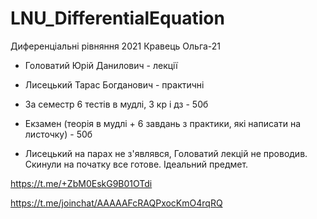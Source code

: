 # LNU_DifferentialEquation
Диференціальні рівняння 2021 Кравець Ольга-21

- Головатий Юрій Данилович - лекції
- Лисецький Тарас Богданович - практичні

- За семестр 6 тестів в мудлі, 3 кр і дз - 50б
- Екзамен (теорія в мудлі + 6 завдань з практики, які написати на листочку) - 50б

- Лисецький на парах не з'являвся, Головатий лекцій не проводив. Скинули на початку все готове. Ідеальний предмет. 

https://t.me/+ZbM0EskG9B01OTdi

https://t.me/joinchat/AAAAAFcRAQPxocKmO4rqRQ

